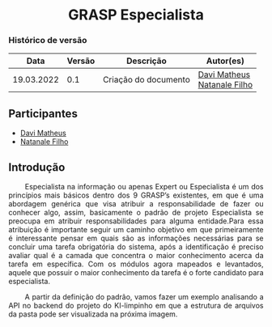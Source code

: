 # <center> GRASP Especialista


### Histórico de versão<br>


| Data       | Versão | Descrição            | Autor(es)                    |
| ---------- | ------ | -------------------- | ---------------------------- |
| 19.03.2022 | 0.1    | Criação do documento | [Davi Matheus](https://github.com/DaviMatheus)<br>[Natanale Filho](https://github.com/fernandes-natanael) |



## Participantes

- [Davi Matheus](https://github.com/DaviMatheus)
- [Natanale Filho](https://github.com/fernandes-natanael)

## Introdução

<p align="justify">&emsp;&emsp;
    Especialista na informação ou apenas Expert ou Especialista é um dos princípios mais básicos dentro dos 9 GRASP’s existentes, em que é uma abordagem genérica que visa atribuir a responsabilidade de fazer ou conhecer algo, assim, basicamente o padrão de projeto Especialista se preocupa em atribuir responsabilidades para alguma entidade.Para essa atribuição é importante seguir um caminho objetivo em que primeiramente é interessante pensar em quais são as informações necessárias para se concluir uma tarefa obrigatória do sistema, após a identificação é preciso avaliar qual é a camada que concentra o maior conhecimento acerca da tarefa em específica. Com os módulos agora mapeados e levantados, aquele que possuir o maior conhecimento da tarefa é o forte candidato para especialista.
</p>

<p align="justify">&emsp;&emsp;
A partir da definição do padrão, vamos fazer um exemplo analisando a API no backend do projeto do KI-limpinho em que a estrutura de arquivos da pasta pode ser visualizada na próxima imagem.
</p>
